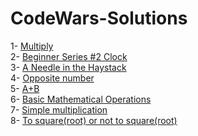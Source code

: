 # CodeWars-Solutions

1- [Multiply](https://www.codewars.com/kata/5265326f5fda8eb1160004c8/python)<br />
2- [Beginner Series #2 Clock](https://www.codewars.com/kata/55f9bca8ecaa9eac7100004a)<br />
3- [A Needle in the Haystack](https://www.codewars.com/kata/56676e8fabd2d1ff3000000c)<br />
4- [Opposite number](https://www.codewars.com/kata/56dec885c54a926dcd001095)<br/>
5- [ A+B](https://www.codewars.com/kata/5512a0b0509063e57d0003f5)<br/>
6- [Basic Mathematical Operations](https://www.codewars.com/kata/57356c55867b9b7a60000bd7)<br/>
7- [Simple multiplication](https://www.codewars.com/kata/583710ccaa6717322c000105)<br/>
8- [To square(root) or not to square(root)](https://www.codewars.com/kata/57f6ad55cca6e045d2000627)<br/>
